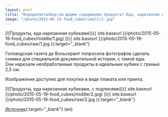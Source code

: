 ```yaml
---
layout: post
title: "Определяет&nbsp;ли форма содержание продукта? Еда, нарезанная кубиками"
image: "/photo/2015-05-19-food_cubes/small/1.jpg"
---
```


[![Продукты, еда нарезанная кубиками]({{ site.baseurl }}/photo/2015-05-19-food_cubes/middle/1.jpg) ]({{ site.baseurl }}/photo/2015-05-19-food_cubes/raw/1.jpg ){:target="_blank"}

Голландская газета де&nbsp;Вольскрант попросила фотографов сделать снимки для специальной документальной истории, с&nbsp;темой еды.
Они&nbsp;нарезали необработанные продукты в&nbsp;идеальные кубики с&nbsp;гранью 2,5&nbsp;см.

Изображение доступно для покупки в&nbsp;виде плаката или принта.

[![Продукты, еда нарезанная кубиками, с подписями]({{ site.baseurl }}/photo/2015-05-19-food_cubes/middle/2.jpg) ]({{ site.baseurl }}/photo/2015-05-19-food_cubes/raw/2.jpg ){:target="_blank"}

[Источник](http://lernertandsander.com/cubes/){:target="_blank"} (en)

